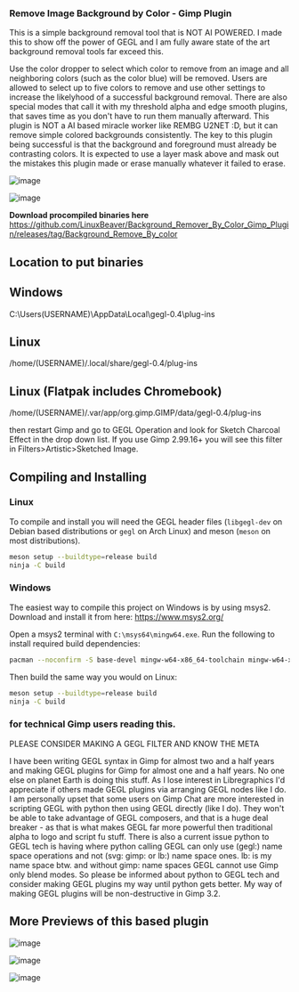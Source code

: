 ### Remove Image Background by Color - Gimp Plugin
This is a simple background removal tool that is NOT AI POWERED. I made this to show off the power of GEGL and I am fully aware state of the art background removal tools far exceed this.

Use the color dropper to select which color to remove from an image and all neighboring colors (such as the color blue) will be removed. Users are allowed to select up to five colors to remove and use other settings to increase the likelyhood of a successful background removal. There are also special modes that call it with my threshold alpha and edge smooth plugins, that saves time as you don't have to run them manually afterward. This plugin is NOT a AI based miracle worker like REMBG U2NET :D,  but it can remove simple colored backgrounds consistently. The key to this plugin being successful is that the background and foreground must already be contrasting colors. It is expected to use a layer mask above and mask out the mistakes this plugin made or erase manually whatever it failed to erase. 

![image](https://github.com/LinuxBeaver/Background_Remover_By_Color_Gimp_Plugin/assets/78667207/7abdd25b-220e-4efd-a217-ad947ac029b0)

![image](https://github.com/LinuxBeaver/Background_Remover_By_Color_Gimp_Plugin/assets/78667207/d7fd33eb-b6c8-46fe-b2cf-0884a027f007)

**Download procompiled binaries here**
https://github.com/LinuxBeaver/Background_Remover_By_Color_Gimp_Plugin/releases/tag/Background_Remove_By_color

## Location to put binaries

## Windows
 C:\Users\(USERNAME)\AppData\Local\gegl-0.4\plug-ins
 
## Linux 
 /home/(USERNAME)/.local/share/gegl-0.4/plug-ins
 
## Linux (Flatpak includes Chromebook)
 /home/(USERNAME)/.var/app/org.gimp.GIMP/data/gegl-0.4/plug-ins

then restart Gimp and go to GEGL Operation and look for Sketch Charcoal Effect in the drop down list. If you use Gimp 2.99.16+ you will see this filter in Filters>Artistic>Sketched Image.


## Compiling and Installing

### Linux

To compile and install you will need the GEGL header files (`libgegl-dev` on
Debian based distributions or `gegl` on Arch Linux) and meson (`meson` on
most distributions).

```bash
meson setup --buildtype=release build
ninja -C build

```
 

### Windows

The easiest way to compile this project on Windows is by using msys2.  Download
and install it from here: https://www.msys2.org/

Open a msys2 terminal with `C:\msys64\mingw64.exe`.  Run the following to
install required build dependencies:

```bash
pacman --noconfirm -S base-devel mingw-w64-x86_64-toolchain mingw-w64-x86_64-meson mingw-w64-x86_64-gegl
```

Then build the same way you would on Linux:

```bash
meson setup --buildtype=release build
ninja -C build
```

### for technical Gimp users reading this.
 
PLEASE CONSIDER MAKING A GEGL FILTER AND KNOW THE META

I have been writing GEGL syntax in Gimp for almost two and a half years and making GEGL plugins for  Gimp for almost one and a half years. No one else on planet Earth is doing this stuff. As I lose interest in Libregraphics I'd appreciate if others made GEGL plugins via arranging GEGL nodes like I do. I am personally upset that some users on Gimp Chat are more interested in scripting GEGL with python then using GEGL directly (like I do). They won't be able to take advantage of GEGL composers, and that is a huge deal breaker - as that is what makes GEGL far more powerful then traditional alpha to logo and script fu stuff. There is also a current issue python to GEGL tech is having where python calling GEGL can only use (gegl:) name space operations and not (svg: gimp: or lb:) name space ones. lb: is my name space btw.  and without gimp: name spaces GEGL cannot use Gimp only blend modes. So please be informed about python to GEGL tech and consider making GEGL plugins my way until python gets better. My way of making GEGL plugins will be non-destructive in Gimp 3.2.

## More Previews of this based plugin

![image](https://github.com/LinuxBeaver/Background_Remover_By_Color_Gimp_Plugin/assets/78667207/a547300b-26a0-4c9e-8fda-b3283e4589a9)

![image](https://github.com/LinuxBeaver/Background_Remover_By_Color_Gimp_Plugin/assets/78667207/c580b5e3-f453-4970-9b1b-dc01ca24d62b)

![image](https://github.com/LinuxBeaver/Background_Remover_By_Color_Gimp_Plugin/assets/78667207/915bf568-f0b5-4632-8b0a-b828ad982d93)

